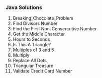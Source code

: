 ### Java Solutions

1. Breaking_Chocolate_Problem 
2. Find Divisors Number 
3. Find the First Non-Consercutive Number
4. Get the Middle Character
5. Hours to Seconds
6. Is This A Triangle?
7. Multiples of 3 and 5 
8. Multiply
9. Replace All Dots
10. Triangular Treasure
11. Validate Credit Card Number
